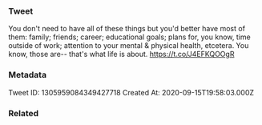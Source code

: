 ### Tweet
You don't need to have all of these things but you'd better have most of them: family; friends; career; educational goals; plans for, you know, time outside of work; attention to your mental &amp; physical health, etcetera. You know, those are-- that's what life is about. https://t.co/J4EFKQOOgR

### Metadata
Tweet ID: 1305959084349427718
Created At: 2020-09-15T19:58:03.000Z

### Related

